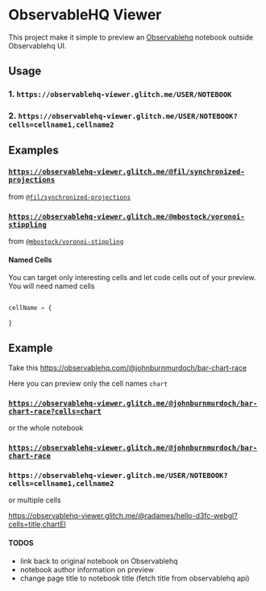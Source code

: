 # ObservableHQ Viewer 

This project make it simple to preview an [Observablehq](https://observablehq.com/) notebook outside Observablehq UI.

## Usage

### 1. `https://observablehq-viewer.glitch.me/USER/NOTEBOOK`
### 2. `https://observablehq-viewer.glitch.me/USER/NOTEBOOK?cells=cellname1,cellname2`


## Examples



### [`https://observablehq-viewer.glitch.me/@fil/synchronized-projections`](https://observablehq-viewer.glitch.me/@fil/synchronized-projections)

from [`@fil/synchronized-projections`](https://observablehq.com/@fil/synchronized-projections)

### [`https://observablehq-viewer.glitch.me/@mbostock/voronoi-stippling`](https://observablehq-viewer.glitch.me/@mbostock/voronoi-stippling)

from [`@mbostock/voronoi-stippling`](https://observablehq.com/@mbostock/voronoi-stippling)


#### Named Cells

You can target only interesting cells and let code cells out of your preview. You will need named cells

```js

cellName = {
  
}
```
## Example

Take this https://observablehq.com/@johnburnmurdoch/bar-chart-race

Here you can preview only the cell names `chart` 

### [`https://observablehq-viewer.glitch.me/@johnburnmurdoch/bar-chart-race?cells=chart`](https://observablehq-viewer.glitch.me/@johnburnmurdoch/bar-chart-race?cells=chart)


or the whole notebook

### [`https://observablehq-viewer.glitch.me/@johnburnmurdoch/bar-chart-race`](https://observablehq-viewer.glitch.me/@johnburnmurdoch/bar-chart-race)



### `https://observablehq-viewer.glitch.me/USER/NOTEBOOK?cells=cellname1,cellname2`



or multiple cells

https://observablehq-viewer.glitch.me/@radames/hello-d3fc-webgl?cells=title,chartEl

#### TODOS
 - link back to original notebook on Observablehq
 - notebook author information on preview
 - change page title to notebook title (fetch title from observablehq api)
